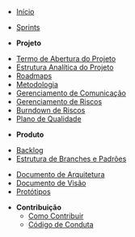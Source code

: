 ﻿* [Início](/)

* [Sprints](/sprints/)

* **Projeto**
<!---
* [Post Mortem](/documentation/post-mortem.md)
-->
* [Termo de Abertura do Projeto](/abertura/termo_de_abertura.md)
* [Estrutura Analítica do Projeto](/abertura/eap.md)
* [Roadmaps](/roadmaps/)
* [Metodologia](/documentation/documento_de_metodologia)
* [Gerenciamento de Comunicação](/gerencimento_de_comunicacao.md)
* [Gerenciamento de Riscos](/risk-manegement.md)
* [Burndown de Riscos](/risks-burndown.md)
* [Plano de Qualidade](/documentation/quality.md)
<!--
* [Entrega Contínua](/documentation/continuous-delivery.md)
-->
* **Produto**
<!--
* [Plano de Elicitação](/elicitation-plan.md)
    - [Mapa de Empatia](./elicitacao/empathy-map.md)
    - [Técnica de Brainstorm](./elicitacao/brainstorm.md)   
    - [Observação por Instrospecção](./elicitacao/introspection.md) 
-->
* [Backlog](/product-backlog.md)
* [Estrutura de Branches e Padrões](/branches-structure.md)
<!--
* [Folha de Estilo](/style-sheet.md)
-->
* [Documento de Arquitetura](/documentation/documento_de_arquitetura.md)
* [Documento de Visão](/documentation/documento_de_visao.md)
* [Protótipos](/prototype.md)
<!--
* [Teste de Usabilidade](/usability/5-acts-interview.md)
    - [Resultados](/usability/5-acts-results.md)
-->

* **Contribuição**
    * [Como Contribuir](/documentation/contributing.md)  
    * [Código de Conduta](/documentation/code_of_conduct.md)
    
